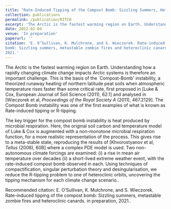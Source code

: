 ```yaml
---
title: "Rate-Induced Tipping of the Compost Bomb: Sizzling Summers, Heteroclinic Canards and Metastable Zombie Fires"
collection: publications
permalink: /publication/RITCB
excerpt: 'The Arctic is the fastest warming region on Earth. Understanding how a rapidly changing climate change impacts Arctic systems is therefore an important challenge. This is the basis of the Compost Bomb instability...'
date: 2022-02-04
venue: 'In preparation'
paperurl: ''
citation: 'E. O’Sullivan, K. Mulchrone, and S. Wieczorek. Rate-induced tipping of the compost
bomb: Sizzling summers, metastable zombie fires and heteroclinic canards. in preparation,
2021.'
---
```

The Arctic is the fastest warming region on Earth. Understanding how a rapidly changing climate change impacts Arctic systems is therefore an important challenge. This is the basis of the \`Compost-Bomb\' instability, a theorized runaway heating of northern latitude peat soils when atmospheric temperature rises faster than some critical rate, first proposed in [Luke & Cox, European Journal of Soil Science (2011), 62.1] and analysed in [Wieczorek et al, <i> Proceedings of the Royal Society A </i> (2011), 467.2129]. The Compost Bomb instability was one of the first examples of what is known as Rate-induced tipping or R-tipping.

The key trigger for the compost bomb instability is heat produced by microbial respiration. Here, the original soil carbon and temperature model of Luke & Cox is augmented with a non-monotone microbial respiration function, for a more realistic representation of the process. This gives rise to a meta-stable state, reproducing the results of [Khvorostyanov et al, <i>Tellus </i> (2008), 60B] where a complex PDE model is used. Two non-autonomous climate forcings are examined: (i) a rise in mean air temperature over decades (ii) a short-lived extreme weather event, with the rate-induced compost bomb observed in each. Using techniques of compactification, singular perturbation theory and desingularisation, we reduce the R-tipping problem to one of heteroclinic orbits, uncovering the tipping mechanism for each climate change scenario..

Recommended citation: E. O’Sullivan, K. Mulchrone, and S. Wieczorek. Rate-induced tipping of the compost
bomb: Sizzling summers, metastable zombie fires and heteroclinic canards. in preparation,
2021..
